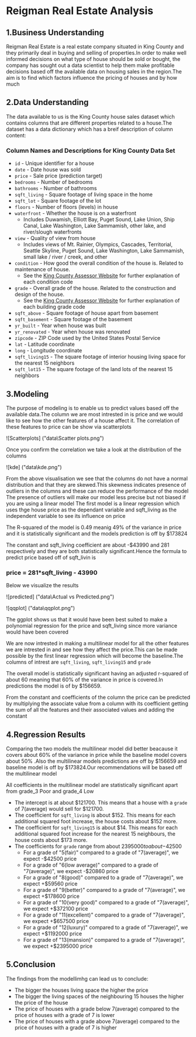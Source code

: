 # Reigman Real Estate Analysis

## 1.Business Understanding

Reigman Real Estate is a real estate company situated in King County and they primarily deal in buying and selling of properties.In order to make well informed decisions on what type of house should be sold or bought, the company has sought out a data scientist to help them make profitable decisions based off the available data on housing sales in the region.The aim is to find which factors influence the pricing of houses and by how much

## 2.Data Understanding

The data available to us is the King County house sales dataset which contains columns that are different properties related to a house.The dataset has a data dictionary which has a breif description of column content:

### Column Names and Descriptions for King County Data Set
* `id` - Unique identifier for a house
* `date` - Date house was sold
* `price` - Sale price (prediction target)
* `bedrooms` - Number of bedrooms
* `bathrooms` - Number of bathrooms
* `sqft_living` - Square footage of living space in the home
* `sqft_lot` - Square footage of the lot
* `floors` - Number of floors (levels) in house
* `waterfront` - Whether the house is on a waterfront
  * Includes Duwamish, Elliott Bay, Puget Sound, Lake Union, Ship Canal, Lake Washington, Lake Sammamish, other lake, and river/slough waterfronts
* `view` - Quality of view from house
  * Includes views of Mt. Rainier, Olympics, Cascades, Territorial, Seattle Skyline, Puget Sound, Lake Washington, Lake Sammamish, small lake / river / creek, and other
* `condition` - How good the overall condition of the house is. Related to maintenance of house.
  * See the [King County Assessor Website](https://info.kingcounty.gov/assessor/esales/Glossary.aspx?type=r) for further explanation of each condition code
* `grade` - Overall grade of the house. Related to the construction and design of the house.
  * See the [King County Assessor Website](https://info.kingcounty.gov/assessor/esales/Glossary.aspx?type=r) for further explanation of each building grade code
* `sqft_above` - Square footage of house apart from basement
* `sqft_basement` - Square footage of the basement
* `yr_built` - Year when house was built
* `yr_renovated` - Year when house was renovated
* `zipcode` - ZIP Code used by the United States Postal Service
* `lat` - Latitude coordinate
* `long` - Longitude coordinate
* `sqft_living15` - The square footage of interior housing living space for the nearest 15 neighbors
* `sqft_lot15` - The square footage of the land lots of the nearest 15 neighbors

## 3.Modeling

The purpose of modeling is to enable us to predict values based off the available data.The column we are most intrested in is price and we would like to see how the other features of a house affect it.
The correlation of these features to price can be show via scatterplots

![Scatterplots]
("data\Scatter plots.png")

Once you confirm the correlation we take a look at the distribution of the columns

![kde]
("data\kde.png")

From the above visualisation we see that the columns do not have a normal distribution and that they are skewed.This skewness indicates presence of outliers in the columns and these can reduce the performance of the model
The presence of outliers will make our model less precise but not biased if you are using a linear model 
The first model is a linear regression which uses thge house price as  the dependant variable and sqft_living as the independent variable to see its influence on price

The R-squared of the model is 0.49 meanig 49% of the variance in price and it is statistically significant and the models prediction is off by $173824

The constant and sqft_living coefficient are about -$43990  and 281 respectively and they are both statistically significant.Hence the formula to predict price based off of sqft_livin is
###         price = 281*sqft_living - 43990

Below we visualize the results

![predicted]
("data\Actual vs Predicted.png")

![qqplot]
("data\qqplot.png")

The ggplot shows us that it would have been best suited to make a polynomial regression for the price and sqft_living since more variance would have been covered

We are now intrested in making a multilinear model for all the other features we are intrested in and see how they affect the price.This can be made possible by the first linear regression which will become the baseline.The columns of intrest are `sqft_living`, `sqft_living15` and `grade`

The overall model is statistically significant having an adjusted r-squared of about 60 meaning that 60% of the variance in price is covered.In predictions the model is of by $156659.

From the constant and coefficients of the column the price can be predicted by multiplying the associate value from a column with its coefficient getting the sum of all the features and their associated values and adding the constant


## 4.Regression Results

Comparing the two models the multilinear model did better beacause it covers about 60% of the variance in price while the baseline model covers about 50% .Also the multilinear models predictions are off by $156659 and baseline model is off by $173824.Our recommendations will be based off the multilinear model

All coefficients in the multilinear model are statistically significant apart from grade_3 Poor and grade_4 Low 

* The intercept is at about $121700. This means that a house with a
  `grade` of 7(average) would sell for $121700.
* The coefficient for `sqft_living` is about $152. This means for each additional squared foot increase,
  the house costs about $152 more.
* The coefficient for `sqft_living15` is about $14. This means for each additional squared foot increase for the nearest 15 neighbours,
  the house costs about $173 more.
* The coefficients for `grade` range from about $2395000 to about -$42500
  * For a grade of "5(fair)" compared to a grade of "7(average)", we expect -$42500 price
  * For a grade of "6(low average)" compared to a grade of "7(average)", we expect -$20860 price
  * For a grade of "8(good)" compared to a grade of "7(average)", we expect +$59560 price
  * For a grade of "9(better)" compared to a grade of "7(average)", we expect +$178600 price
  * For a grade of "10(very good)" compared to a grade of "7(average)", we expect +$372100 price
  * For a grade of "11(excellent)" compared to a grade of "7(average)", we expect +$657500 price
  * For a grade of "12(luxury)" compared to a grade of "7(average)", we expect +$1192000 price
  * For a grade of "13(mansion)" compared to a grade of "7(average)", we expect +$2395000 price

## 5.Conclusion

The findings from the modellimhg can lead us to conclude:
   * The bigger the houses living space the higher the price
   * The bigger the living spaces of the neighbouring 15 houses the higher the price of the house
   * The price of houses with a grade below 7(average) compared to the price of houses with a grade of 7 is lower
   * The price of houses with a grade above 7(average) compared to the price of houses with a grade of 7 is higher



